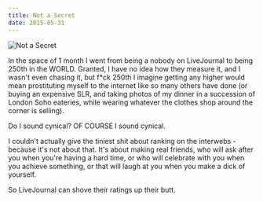 ```yaml
---
title: Not a Secret
date: 2015-05-31
---
```


![Not a Secret](https://source.unsplash.com/di8ognBauG0/1600x900)

In the space of 1 month I went from being a nobody on LiveJournal to being 250th in the WORLD. Granted, I have no idea how they measure it, and I wasn't even chasing it, but f*ck 250th I imagine getting any higher would mean prostituting myself to the internet like so many others have done (or buying an expensive SLR, and taking photos of my dinner in a succession of London Soho eateries, while wearing whatever the clothes shop around the corner is selling).

Do I sound cynical? OF COURSE I sound cynical.

I couldn't actually give the tiniest shit about ranking on the interwebs - because it's not about that. It's about making real friends, who will ask after you when you're having a hard time, or who will celebrate with you when you achieve something, or that will laugh at you when you make a dick of yourself.

So LiveJournal can shove their ratings up their butt.